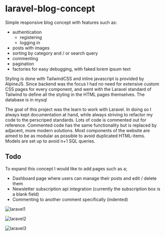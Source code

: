 # laravel-blog-concept
Simple responsive blog concept with features such as:
* authentication 
  * registering
  * logging in
* posts with images
* sorting by category and / or search query
* commenting
* pagination
* factories for easy debugging, with faked lorem ipsum text

Styling is done with TailwindCSS and inline javascript is provided by AlpineJS. Since backend was the focus I had no need for extensive custom CSS pages for every component, and went with the Laravel standard of Tailwind to define all the styling in the HTML pages themselves.
The database is in mysql

The goal of this project was the learn to work with Laravel. In doing so I always kept documentation at hand, while always striving to refactor my code to the perscriped standards. Lots of code is commented out for reference. Commented code has the same functionality but is replaced by adjacent, more modern solutions.
Most components of the website are aimed to be as modular as possible to avoid duplicated HTML-items. Models are set up to avoid n+1 SQL queries.

## Todo
To expand this concept I would like to add pages such as a;
* Dashboard page where users can manage their posts and edit / delete them
* Newsletter subscription api integration (currently the subscription box is a blank field)
* Commenting to another comment specifically (indented)

![laravel1](https://user-images.githubusercontent.com/22600400/138628330-6aef7207-52c5-4c8a-af5a-dfd891d2ea5e.png)

![laravel2](https://user-images.githubusercontent.com/22600400/138628329-7d47dff1-82fa-42ec-bdb3-aaa456efb09e.png)

![laravel3](https://user-images.githubusercontent.com/22600400/138628326-7b9c24e4-4a1e-4bac-a8df-83487b244996.png)
